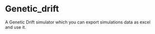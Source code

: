 # Genetic_drift
A Genetic Drift simulator which you can export simulations data as excel and use it.
